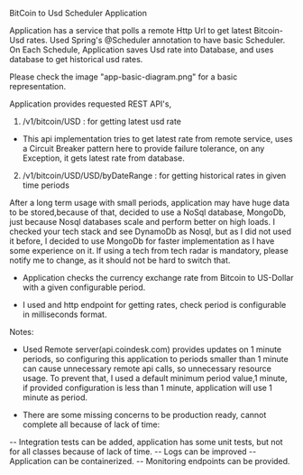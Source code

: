 BitCoin to Usd Scheduler Application

Application  has a service that polls a remote Http Url to get latest Bitcoin-Usd rates. 
Used Spring's @Scheduler annotation to have basic Scheduler. On Each Schedule, Application saves Usd rate into Database,
and uses database to get historical usd rates. 

Please check the image "app-basic-diagram.png" for a basic representation.

Application provides requested REST API's, 

1. /v1/bitcoin/USD : for getting latest usd rate 

* This api implementation tries to get latest rate from remote service, uses a Circuit Breaker pattern 
here to provide failure tolerance, on any Exception, it gets latest rate from database. 

2. /v1/bitcoin/USD/USD/byDateRange : for getting historical rates in given time periods 

After a long term usage with small periods, application may have huge data to be stored,because of that,
decided to use a NoSql database, MongoDb, just because Nosql databases scale and perform 
better on high loads. I checked your tech stack and see DynamoDb as Nosql, but as I did not used it before, 
I decided to use MongoDb for faster implementation as I have some experience on it. If using a tech from tech radar is mandatory,
please notify me to change, as it should not be hard to switch that.

* Application checks the currency exchange rate from Bitcoin to US-Dollar with a given configurable period. 

* I used and http endpoint for getting rates, check period is configurable in milliseconds format.

Notes: 
* Used Remote server(api.coindesk.com) provides updates on 1 minute periods, so configuring this application to periods
smaller than 1 minute can cause unnecessary remote api calls, so unnecessary resource usage. To prevent that, 
I used a default minimum period value,1 minute, if provided configuration is less than 1 minute, application
will use 1 minute as period. 

* There are some missing concerns to be production ready, cannot complete all because of lack of time:

-- Integration tests can be added, application has some unit tests, but not for all classes because of lack of time.
-- Logs can be improved
-- Application can be containerized.
-- Monitoring endpoints can be provided.
